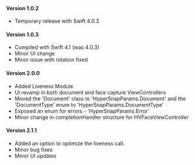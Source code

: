 #### Version 1.0.2
- Temporary release with Swift 4.0.3


#### Version 1.0.3

- Compiled with Swift 4.1 (was 4.0.3)
- Minor UI change
- Minor issue with rotation fixed

#### Version 2.0.0

- Added Liveness Module
- UI revamp in both document and face capture ViewControllers
- Moved the 'Document' class to 'HyperSnapParams.Document' and the 'DocumentType' enum to 'HyperSnapParams.DocumentType'
- Exposed an enum for errors - 'HyperSnapParams.Error'
- Minor change in completionHandler structure for HVFaceViewController

#### Version 2.1.1

- Added an option to optimize the liveness call.
- Minor bug fixes
- Minor UI updates


